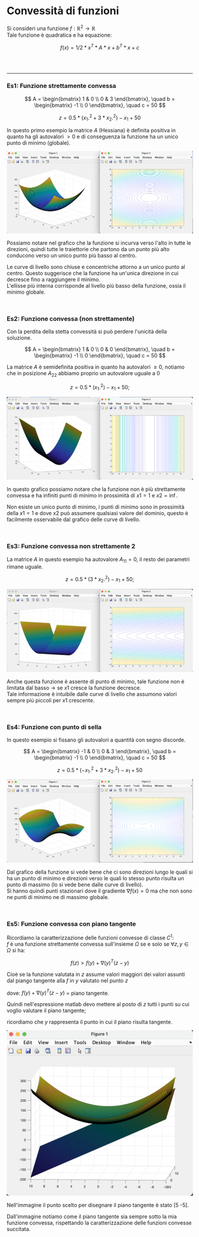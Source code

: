 # Convessità di funzioni


Si consideri una funzione $f:\mathbb{R}^2 \rightarrow\mathbb{R}$  
Tale funzione è quadratica e ha equazione:  

$$
f(x) = 1/2 * x^T * A * x + b^T * x + c
$$

<br><br>

---

### Es1: Funzione strettamente convessa

$$
A = \begin{bmatrix}
1 & 0 \\
0 & 3
\end{bmatrix}, \quad
b = \begin{bmatrix}
-1 \\
0
\end{bmatrix}, \quad
c = 50
$$

$$
z = 0.5 * (x_1.^2 + 3 * x_2.^2) - x_1 + 50
$$

In questo primo esempio la matrice $A$ (Hessiana) è definita positiva in quanto ha gli autovalori $\gt 0$ e di conseguenza la funzione ha un unico punto di minimo (globale).   


![convessita stretta](../../images/convessita_stretta.png)

Possiamo notare nel grafico che la funzione si incurva verso l'alto in tutte le direzioni, quindi tutte le traiettorie che partono da un punto più alto conducono verso un unico punto più basso al centro.  

Le curve di livello sono chiuse e concentriche attorno a un unico punto al centro. Questo suggerisce che la funzione ha un'unica direzione in cui decresce fino a raggiungere il minimo.  
L'ellisse più interna corrisponde al livello più basso della funzione, ossia il minimo globale.  



<br>

### Es2: Funzione convessa (non strettamente)

Con la perdita della stetta convessità si può perdere l'unicità della soluzione.  

$$
A = \begin{bmatrix}
1 & 0 \\
0 & 0
\end{bmatrix}, \quad
b = \begin{bmatrix}
-1 \\
0
\end{bmatrix}, \quad
c = 50
$$

La matrice $A$ è semidefinita positiva in quanto ha autovalori $\ge 0$, notiamo che in posizione $A_{22}$ abbiamo proprio un autovalore uguale a $0$

$$
z = 0.5*(x_1.^2) - x_1 + 50;
$$


![convessita non stretta](../../images/convessita_non_stretta.png)

In questo grafico possiamo notare che la funzione non è più strettamente convessa e ha infiniti punti di minimo in prossimità di $x1 = 1$ e $x2 = \inf$.  

Non esiste un unico punto di minimo, i punti di minimo sono in prossimità della $x1=1$ e dove $x2$ può assumere qualsiasi valore del dominio, questo è facilmente osservabile dal grafico delle curve di livello.  

<br>

### Es3: Funzione convessa non strettamente 2

La matrice $A$ in questo esempio ha autovalore $A_{11} = 0$, il resto dei parametri rimane uguale.  

$$
z = 0.5*( 3 * x_2.^2) - x_1 + 50;
$$



![convessita non stretta2](../../images/convessita_non_stretta2.png)

Anche questa funzione è assente di punto di minimo, tale funzione non è limitata dal basso $\rightarrow$ se $x1$ cresce la funzione decresce.  
Tale informazione è intuibile dalle curve di livello che assumono valori sempre più piccoli per $x1$ crescente.  


<br>

### Es4: Funzione con punto di sella 

In questo esempio si fissano gli autovalori a quantità con segno discorde.  

$$
A = \begin{bmatrix}
-1 & 0 \\
0 & 3
\end{bmatrix}, \quad
b = \begin{bmatrix}
-1 \\
0
\end{bmatrix}, \quad
c = 50
$$


$$
z = 0.5*(-x_1.^2 + 3*x_2.^2) - x_1 + 50
$$

![punto sella](../../images/puntosella.png)

Dal grafico della funzione si vede bene che ci sono direzioni lungo le quali si ha un punto di minimo e direzioni verso le quali lo stesso punto risulta un punto di massimo (lo si vede bene dalle curve di livello).  
Si hanno quindi punti stazionari dove il gradiente $\nabla f(x)=0$ ma che non sono ne punti di minimo ne di massimo globale.  


<br>

### Es5: Funzione convessa con piano tangente 

Ricordiamo la caratterizzazione delle funzioni convesse di classe $C^1$:  
$f$ è una funzione strettamente convessa sull'insieme $\Omega$ se e solo se $\forall z,y \in \Omega$ si ha:

$$f(z) \gt f(y) + \nabla(y)^T(z-y)$$

Cioè se la funzione valutata in $z$ assume valori maggiori dei valori assunti dal piango tangente alla $f$ in $y$ valutato nel punto $z$   

dove: $f(y) + \nabla(y)^T(z-y)$ = piano tangente.  


Quindi nell'espressione matlab devo mettere al posto di $z$ tutti i punti su cui voglio valutare il piano tangente;  

ricordiamo che $y$ rappresenta il punto in cui il piano risulta tangente.  

![stretta convessita con piango tangente](../../images/convessita_con_piano_tangente.png)


Nell'immagine il punto scelto per disegnare il piano tangente è stato [5 -5].  

Dall'immagine notiamo come il piano tangente sia sempre sotto la mia funzione convessa, rispettando la caratterizzazione delle funzioni convesse succitata.  
